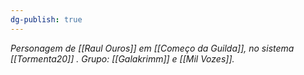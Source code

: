 ```yaml
---
dg-publish: true
---
```

*Personagem de [[Raul Ouros]] em [[Começo da Guilda]], no sistema [[Tormenta20]] .*
*Grupo: [[Galakrimm]] e [[Mil Vozes]].*
